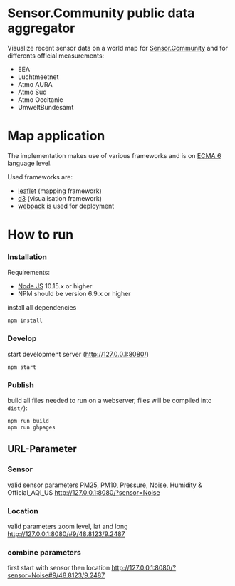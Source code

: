 # Sensor.Community public data aggregator
Visualize recent sensor data on a world map for [Sensor.Community](https://sensor.community) and for differents official measurements:
* EEA
* Luchtmeetnet
* Atmo AURA
* Atmo Sud
* Atmo Occitanie
* UmweltBundesamt
 
# Map application
The implementation makes use of various frameworks and is on [ECMA 6](https://developer.mozilla.org/de/docs/Web/JavaScript) language level. 

Used frameworks are:
* [leaflet](http://leafletjs.com/) (mapping framework)
* [d3](https://d3js.org/) (visualisation framework)
* [webpack](https://webpack.github.io/) is used for deployment

# How to run
### Installation
Requirements:
* [Node JS](https://nodejs.org/) 10.15.x or higher
* NPM should be version 6.9.x or higher

install all dependencies

```
npm install
```

### Develop
start development server (http://127.0.0.1:8080/)

```
npm start
```

### Publish
build all files needed to run on a webserver, files will be compiled into `dist/`):

```
npm run build
npm run ghpages
```

## URL-Parameter

### Sensor 
valid sensor parameters PM25, PM10, Pressure, Noise, Humidity & Official_AQI_US 
http://127.0.0.1:8080/?sensor=Noise

### Location 

valid parameters zoom level, lat and long 
http://127.0.0.1:8080/#9/48.8123/9.2487

### combine parameters

first start with sensor then location
http://127.0.0.1:8080/?sensor=Noise#9/48.8123/9.2487
